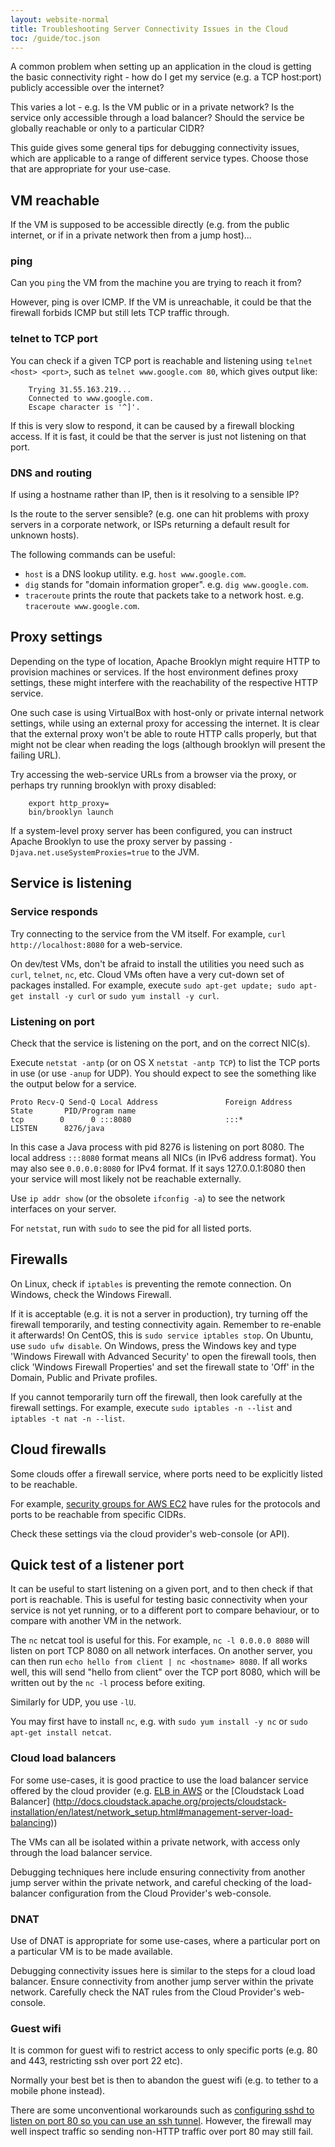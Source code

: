 ```yaml
---
layout: website-normal
title: Troubleshooting Server Connectivity Issues in the Cloud
toc: /guide/toc.json
---
```


A common problem when setting up an application in the cloud is getting the basic connectivity right - how
do I get my service (e.g. a TCP host:port) publicly accessible over the internet?

This varies a lot - e.g. Is the VM public or in a private network? Is the service only accessible through
a load balancer? Should the service be globally reachable or only to a particular CIDR?

This guide gives some general tips for debugging connectivity issues, which are applicable to a 
range of different service types. Choose those that are appropriate for your use-case.

## VM reachable
If the VM is supposed to be accessible directly (e.g. from the public internet, or if in a private network
then from a jump host)...

### ping
Can you `ping` the VM from the machine you are trying to reach it from?

However, ping is over ICMP. If the VM is unreachable, it could be that the firewall forbids ICMP but still
lets TCP traffic through.

### telnet to TCP port
You can check if a given TCP port is reachable and listening using `telnet <host> <port>`, such as
`telnet www.google.com 80`, which gives output like:

~~~
    Trying 31.55.163.219...
    Connected to www.google.com.
    Escape character is '^]'.
~~~

If this is very slow to respond, it can be caused by a firewall blocking access. If it is fast, it could
be that the server is just not listening on that port.

### DNS and routing
If using a hostname rather than IP, then is it resolving to a sensible IP?

Is the route to the server sensible? (e.g. one can hit problems with proxy servers in a corporate
network, or ISPs returning a default result for unknown hosts).

The following commands can be useful:

* `host` is a DNS lookup utility. e.g. `host www.google.com`.
* `dig` stands for "domain information groper". e.g. `dig www.google.com`.
* `traceroute` prints the route that packets take to a network host. e.g. `traceroute www.google.com`.

## Proxy settings
Depending on the type of location, Apache Brooklyn might require HTTP to provision machines or services. 
If the host environment defines proxy settings, these might interfere with the reachability of the respective HTTP service.

One such case is using VirtualBox with host-only or private internal network settings, while using an external proxy for accessing the internet. It is clear that the external proxy won't be able to route HTTP calls properly, but that might not be clear when reading the logs (although brooklyn will present the failing URL).

Try accessing the web-service URLs from a browser via the proxy, or perhaps try running brooklyn with proxy disabled:

~~~
    export http_proxy=
    bin/brooklyn launch
~~~

If a system-level proxy server has been configured, you can instruct Apache Brooklyn to use the proxy server by passing `-Djava.net.useSystemProxies=true` to the JVM.

## Service is listening

### Service responds
Try connecting to the service from the VM itself. For example, `curl http://localhost:8080` for a
web-service.

On dev/test VMs, don't be afraid to install the utilities you need such as `curl`, `telnet`, `nc`,
etc. Cloud VMs often have a very cut-down set of packages installed. For example, execute
`sudo apt-get update; sudo apt-get install -y curl` or `sudo yum install -y curl`.

### Listening on port
Check that the service is listening on the port, and on the correct NIC(s).

Execute `netstat -antp` (or on OS X `netstat -antp TCP`) to list the TCP ports in use (or use
`-anup` for UDP). You should expect to see the something like the output below for a service.

~~~
Proto Recv-Q Send-Q Local Address               Foreign Address             State       PID/Program name   
tcp        0      0 :::8080                     :::*                        LISTEN      8276/java           
~~~

In this case a Java process with pid 8276 is listening on port 8080. The local address `:::8080`
format means all NICs (in IPv6 address format). You may also see `0.0.0.0:8080` for IPv4 format.
If it says 127.0.0.1:8080 then your service will most likely not be reachable externally.

Use `ip addr show` (or the obsolete `ifconfig -a`) to see the network interfaces on your server.

For `netstat`, run with `sudo` to see the pid for all listed ports.

## Firewalls
On Linux, check if `iptables` is preventing the remote connection. On Windows, check the Windows Firewall.

If it is acceptable (e.g. it is not a server in production), try turning off the firewall temporarily,
and testing connectivity again. Remember to re-enable it afterwards! On CentOS, this is `sudo service
iptables stop`. On Ubuntu, use `sudo ufw disable`. On Windows, press the Windows key and type 'Windows
Firewall with Advanced Security' to open the firewall tools, then click 'Windows Firewall Properties'
and set the firewall state to 'Off' in the Domain, Public and Private profiles.

If you cannot temporarily turn off the firewall, then look carefully at the firewall settings. For
example, execute `sudo iptables -n --list` and `iptables -t nat -n --list`.

## Cloud firewalls
Some clouds offer a firewall service, where ports need to be explicitly listed to be reachable.

For example, 
[security groups for AWS EC2](http://docs.aws.amazon.com/AWSEC2/latest/UserGuide/using-network-security.html) 
have rules for the protocols and ports to be reachable from specific CIDRs.

Check these settings via the cloud provider's web-console (or API).

## Quick test of a listener port
It can be useful to start listening on a given port, and to then check if that port is reachable.
This is useful for testing basic connectivity when your service is not yet running, or to a
different port to compare behaviour, or to compare with another VM in the network.

The `nc` netcat tool is useful for this. For example, `nc -l 0.0.0.0 8080` will listen on port
TCP 8080 on all network interfaces. On another server, you can then run `echo hello from client
| nc <hostname> 8080`. If all works well, this will send "hello from client" over the TCP port 8080,
which will be written out by the `nc -l` process before exiting.

Similarly for UDP, you use `-lU`.

You may first have to install `nc`, e.g. with `sudo yum install -y nc` or `sudo apt-get install netcat`.

### Cloud load balancers
For some use-cases, it is good practice to use the load balancer service offered by the cloud provider
(e.g. [ELB in AWS](http://aws.amazon.com/elasticloadbalancing/) or the [Cloudstack Load Balancer]
(http://docs.cloudstack.apache.org/projects/cloudstack-installation/en/latest/network_setup.html#management-server-load-balancing))

The VMs can all be isolated within a private network, with access only through the load balancer service.

Debugging techniques here include ensuring connectivity from another jump server within the private
network, and careful checking of the load-balancer configuration from the Cloud Provider's web-console.

### DNAT
Use of DNAT is appropriate for some use-cases, where a particular port on a particular VM is to be
made available.

Debugging connectivity issues here is similar to the steps for a cloud load balancer. Ensure
connectivity from another jump server within the private network. Carefully check the NAT rules from
the Cloud Provider's web-console.

### Guest wifi
It is common for guest wifi to restrict access to only specific ports (e.g. 80 and 443, restricting
ssh over port 22 etc).

Normally your best bet is then to abandon the guest wifi (e.g. to tether to a mobile phone instead).

There are some unconventional workarounds such as [configuring sshd to listen on port 80 so you can
use an ssh tunnel](http://askubuntu.com/questions/107173/is-it-possible-to-ssh-through-port-80).
However, the firewall may well inspect traffic so sending non-HTTP traffic over port 80 may still fail.

